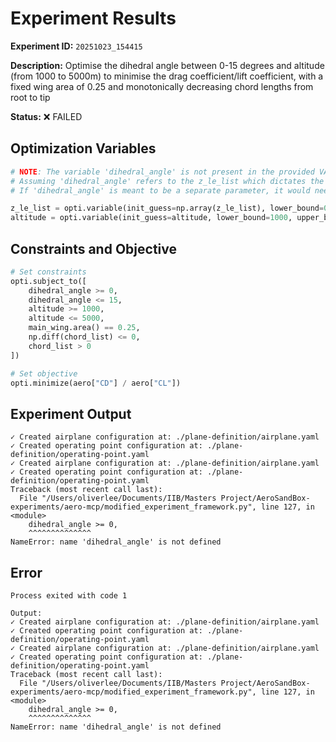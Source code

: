 # Experiment Results

**Experiment ID:** `20251023_154415`

**Description:** Optimise the dihedral angle between 0-15 degrees and altitude (from 1000 to 5000m) to minimise the drag coefficient/lift coefficient, with a fixed wing area of 0.25 and monotonically decreasing chord lengths from root to tip

**Status:** ❌ FAILED

## Optimization Variables

```python
# NOTE: The variable 'dihedral_angle' is not present in the provided VARIABLES list.
# Assuming 'dihedral_angle' refers to the z_le_list which dictates the dihedral.
# If 'dihedral_angle' is meant to be a separate parameter, it would need to be added to the VARIABLES list.

z_le_list = opti.variable(init_guess=np.array(z_le_list), lower_bound=0, upper_bound=15) # Assuming z_le_list represents dihedral. Units and interpretation need clarification.
altitude = opti.variable(init_guess=altitude, lower_bound=1000, upper_bound=5000)
```

## Constraints and Objective

```python
# Set constraints
opti.subject_to([
    dihedral_angle >= 0,
    dihedral_angle <= 15,
    altitude >= 1000,
    altitude <= 5000,
    main_wing.area() == 0.25,
    np.diff(chord_list) <= 0,
    chord_list > 0
])

# Set objective
opti.minimize(aero["CD"] / aero["CL"])
```

## Experiment Output

```
✓ Created airplane configuration at: ./plane-definition/airplane.yaml
✓ Created operating point configuration at: ./plane-definition/operating-point.yaml
✓ Created airplane configuration at: ./plane-definition/airplane.yaml
✓ Created operating point configuration at: ./plane-definition/operating-point.yaml
Traceback (most recent call last):
  File "/Users/oliverlee/Documents/IIB/Masters Project/AeroSandBox-experiments/aero-mcp/modified_experiment_framework.py", line 127, in <module>
    dihedral_angle >= 0,
    ^^^^^^^^^^^^^^
NameError: name 'dihedral_angle' is not defined
```

## Error

```
Process exited with code 1

Output:
✓ Created airplane configuration at: ./plane-definition/airplane.yaml
✓ Created operating point configuration at: ./plane-definition/operating-point.yaml
✓ Created airplane configuration at: ./plane-definition/airplane.yaml
✓ Created operating point configuration at: ./plane-definition/operating-point.yaml
Traceback (most recent call last):
  File "/Users/oliverlee/Documents/IIB/Masters Project/AeroSandBox-experiments/aero-mcp/modified_experiment_framework.py", line 127, in <module>
    dihedral_angle >= 0,
    ^^^^^^^^^^^^^^
NameError: name 'dihedral_angle' is not defined

```

